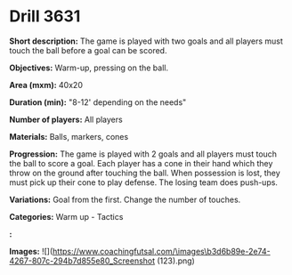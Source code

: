 # Drill 3631

**Short description:**
The game is played with two goals and all players must touch the ball before a goal can be scored.

**Objectives:**
Warm-up, pressing on the ball.

**Area (mxm):**
40x20

**Duration (min):**
"8-12' depending on the needs"

**Number of players:**
All players

**Materials:**
Balls, markers, cones

**Progression:**
The game is played with 2 goals and all players must touch the ball to score a goal. Each player has a cone in their hand which they throw on the ground after touching the ball. When possession is lost, they must pick up their cone to play defense. The losing team does push-ups.

**Variations:**
Goal from the first. Change the number of touches.

**Categories:**
Warm up - Tactics

**:**


**Images:**
![](https://www.coachingfutsal.com/\images\b3d6b89e-2e74-4267-807c-294b7d855e80_Screenshot (123).png)

